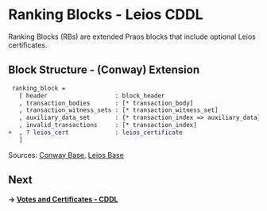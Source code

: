 # Ranking Blocks - Leios CDDL

Ranking Blocks (RBs) are extended Praos blocks that include optional Leios certificates.

## Block Structure - (Conway) Extension

```diff
 ranking_block =
   [ header                   : block_header
   , transaction_bodies       : [* transaction_body]
   , transaction_witness_sets : [* transaction_witness_set]
   , auxiliary_data_set       : {* transaction_index => auxiliary_data}
   , invalid_transactions     : [* transaction_index]
+  , ? leios_cert             : leios_certificate
   ]
```
Sources: [Conway Base](https://github.com/IntersectMBO/cardano-ledger/blob/master/eras/conway/impl/cddl-files/conway.cddl#L8-L14), [Leios Base](https://github.com/input-output-hk/ouroboros-leios-formal-spec/blob/main/formal-spec/Leios/Base.agda#L21-L22)

## Next
**→ [Votes and Certificates - CDDL](votes-certificates.md)**
